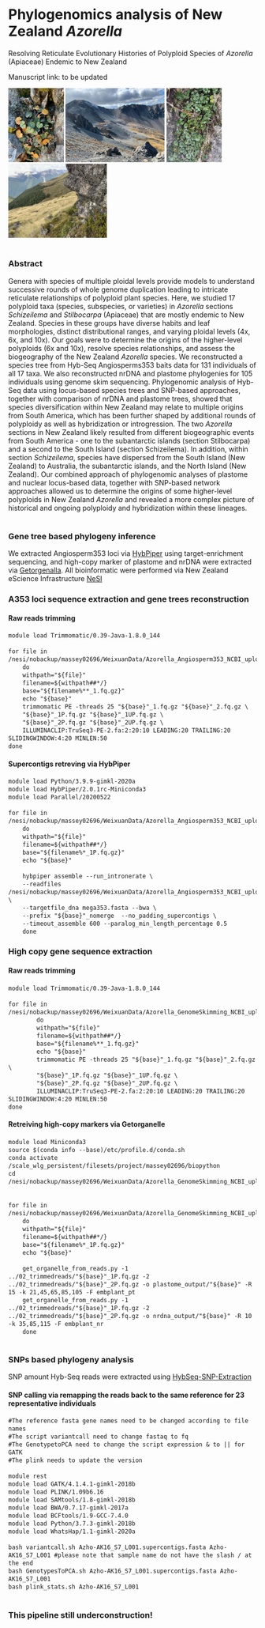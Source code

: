 # Phylogenomics analysis of New Zealand *Azorella* 
Resolving Reticulate Evolutionary Histories of Polyploid Species of *Azorella* (Apiaceae) Endemic to New Zealand 

Manuscript link: to be updated

<p float="left">
  <img src="https://github.com/WeixuanPlant/NZAzorella/blob/main/Supplymentary/filedAcyno.jpg" height="150" />
  <img src="https://github.com/WeixuanPlant/NZAzorella/blob/main/Supplymentary/filedAcyno2.jpg" height="150" /> 
  <img src="https://github.com/WeixuanPlant/NZAzorella/blob/main/Supplymentary/filedAroughii.jpg" height="150" /> 
  <img src="https://github.com/WeixuanPlant/NZAzorella/blob/main/Supplymentary/filedAroughii2.jpg" height="150" /> 
</p>

#
### Abstract 
Genera with species of multiple ploidal levels provide models to understand successive rounds of whole genome duplication leading to intricate reticulate relationships of polyploid plant species. Here, we studied 17 polyploid taxa (species, subspecies, or varieties) in *Azorella* sections *Schizeilema* and *Stilbocarpa* (Apiaceae) that are mostly endemic to New Zealand. Species in these groups have diverse habits and leaf morphologies, distinct distributional ranges, and varying ploidal levels (4x, 6x, and 10x). Our goals were to determine the origins of the higher-level polyploids (6x and 10x), resolve species relationships, and assess the biogeography of the New Zealand *Azorella* species. We reconstructed a species tree from Hyb-Seq Angiosperms353 baits data for 131 individuals of all 17 taxa. We also reconstructed nrDNA and plastome phylogenies for 105 individuals using genome skim sequencing. Phylogenomic analysis of Hyb-Seq data using locus-based species trees and SNP-based approaches, together with comparison of nrDNA and plastome trees, showed that species diversification within New Zealand may relate to multiple origins from South America, which has been further shaped by additional rounds of polyploidy as well as hybridization or introgression. The two *Azorella* sections in New Zealand likely resulted from different biogeographic events from South America - one to the subantarctic islands (section Stilbocarpa) and a second to the South Island (section Schizeilema). In addition, within section *Schizeilema*, species have dispersed from the South Island (New Zealand) to Australia, the subantarctic islands, and the North Island (New Zealand). Our combined approach of phylogenomic analyses of plastome and nuclear locus-based data, together with SNP-based network approaches allowed us to determine the origins of some higher-level polyploids in New Zealand *Azorella* and revealed a more complex picture of historical and ongoing polyploidy and hybridization within these lineages. 

#
### Gene tree based  phylogeny inference 

We extracted Angiosperm353 loci via [HybPiper](https://github.com/mossmatters/HybPiper) using target-enrichment sequencing, and high-copy marker of plastome and nrDNA were extracted via [Getorgenalla](https://github.com/Kinggerm/GetOrganelle). All bioinformatic were performed via New Zealand eScience Infrastructure [NeSI](https://www.nesi.org.nz/)
 
### A353 loci sequence extraction and gene trees reconstruction
#### Raw reads trimming 
```
module load Trimmomatic/0.39-Java-1.8.0_144

for file in /nesi/nobackup/massey02696/WeixuanData/Azorella_Angiosperm353_NCBI_upload/01_trimmed/*_1.fq.gz
	do
	withpath="${file}"
	filename=${withpath##*/}
	base="${filename%**_1.fq.gz}"
	echo "${base}"
	trimmomatic PE -threads 25 "${base}"_1.fq.gz "${base}"_2.fq.gz \
	"${base}"_1P.fq.gz "${base}"_1UP.fq.gz \
	"${base}"_2P.fq.gz "${base}"_2UP.fq.gz \
	ILLUMINACLIP:TruSeq3-PE-2.fa:2:20:10 LEADING:20 TRAILING:20 SLIDINGWINDOW:4:20 MINLEN:50
done
```

#### Supercontigs retreving via HybPiper
```
module load Python/3.9.9-gimkl-2020a
module load HybPiper/2.0.1rc-Miniconda3
module load Parallel/20200522

for file in /nesi/nobackup/massey02696/WeixuanData/Azorella_Angiosperm353_NCBI_upload/02_pairedtrimed/*_1P.fq.gz
	do
	withpath="${file}"
	filename=${withpath##*/}
	base="${filename%*_1P.fq.gz}" 
	echo "${base}"
	
	hybpiper assemble --run_intronerate \
	--readfiles /nesi/nobackup/massey02696/WeixuanData/Azorella_Angiosperm353_NCBI_upload/02_pairedtrimed/"${base}"*P.fq.gz \
	--targetfile_dna mega353.fasta --bwa \
	--prefix "${base}"_nomerge  --no_padding_supercontigs \
	--timeout_assemble 600 --paralog_min_length_percentage 0.5
	done
```
### High copy gene sequence extraction
#### Raw reads trimming
```
module load Trimmomatic/0.39-Java-1.8.0_144

for file in /nesi/nobackup/massey02696/WeixuanData/Azorella_GenomeSkimming_NCBI_upload/01_trimmedreads/*_1.fq.gz
        do
        withpath="${file}"
        filename=${withpath##*/}
        base="${filename%**_1.fq.gz}"
        echo "${base}"
        trimmomatic PE -threads 25 "${base}"_1.fq.gz "${base}"_2.fq.gz \
        "${base}"_1P.fq.gz "${base}"_1UP.fq.gz \
        "${base}"_2P.fq.gz "${base}"_2UP.fq.gz \
        ILLUMINACLIP:TruSeq3-PE-2.fa:2:20:10 LEADING:20 TRAILING:20 SLIDINGWINDOW:4:20 MINLEN:50
done
```
#### Retreiving high-copy markers via Getorganelle 
```
module load Miniconda3
source $(conda info --base)/etc/profile.d/conda.sh
conda activate /scale_wlg_persistent/filesets/project/massey02696/biopython
cd /nesi/nobackup/massey02696/WeixuanData/Azorella_GenomeSkimming_NCBI_upload/03_getorgenlle


for file in /nesi/nobackup/massey02696/WeixuanData/Azorella_GenomeSkimming_NCBI_upload/02_trimmedreads/*_1P.fq.gz 
	do 
	withpath="${file}" 
	filename=${withpath##*/} 
	base="${filename%*_1P.fq.gz}" 
	echo "${base}" 
	
	get_organelle_from_reads.py -1 ../02_trimmedreads/"${base}"_1P.fq.gz -2 ../02_trimmedreads/"${base}"_2P.fq.gz -o plastome_output/"${base}" -R 15 -k 21,45,65,85,105 -F embplant_pt
	get_organelle_from_reads.py -1 ../02_trimmedreads/"${base}"_1P.fq.gz -2 ../02_trimmedreads/"${base}"_2P.fq.gz -o nrdna_output/"${base}" -R 10 -k 35,85,115 -F embplant_nr
	done
```
#
### SNPs based phylogeny analysis 
SNP amount Hyb-Seq reads were extracted using [HybSeq-SNP-Extraction](https://github.com/lindsawi/HybSeq-SNP-Extraction)

#### SNP calling via remapping the reads back to the same reference for 23 representative individuals
```
#The reference fasta gene names need to be changed according to file names
#The script variantcall need to change fastaq to fq
#The GenotypetoPCA need to change the script expression & to || for GATK
#The plink needs to update the version 

module rest
module load GATK/4.1.4.1-gimkl-2018b
module load PLINK/1.09b6.16
module load SAMtools/1.8-gimkl-2018b
module load BWA/0.7.17-gimkl-2017a
module load BCFtools/1.9-GCC-7.4.0
module load Python/3.7.3-gimkl-2018b
module load WhatsHap/1.1-gimkl-2020a

bash variantcall.sh Azho-AK16_S7_L001.supercontigs.fasta Azho-AK16_S7_L001 #please note that sample name do not have the slash / at the end
bash GenotypesToPCA.sh Azho-AK16_S7_L001.supercontigs.fasta Azho-AK16_S7_L001
bash plink_stats.sh Azho-AK16_S7_L001
```

#
### This pipeline still underconstruction!

